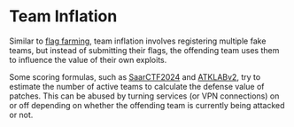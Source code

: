 # Team Inflation

<span class=hltext>Similar to [flag farming](flag-farming.md), team inflation
involves registering multiple fake teams, but instead of submitting their
flags, the offending team uses them to influence the value of their own exploits.</span>

Some scoring formulas, such as [SaarCTF2024](../scoring/saarctf2024.md) and
[ATKLABv2](../scoring/atklabv2.md), try to estimate the number of active teams
to calculate the defense value of patches. This can be abused by turning
services (or VPN connections) on or off depending on whether the offending
team is currently being attacked or not.
